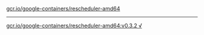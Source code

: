 [gcr.io/google-containers/rescheduler-amd64](https://hub.docker.com/r/anjia0532/rescheduler-amd64/tags/) 

----
[gcr.io/google-containers/rescheduler-amd64:v0.3.2 √](https://hub.docker.com/r/anjia0532/google-containers.rescheduler-amd64/tags/)

